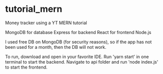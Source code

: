 # tutorial_mern
Money tracker using a YT MERN tutorial

MongoDB for database
Express for backend
React for frontend
Node.js

I used free DB on MongoDB (for security reasons), so if the app has not been used for a month, then the DB will not work.

To run, download and open in your favorite IDE. 
Run 'yarn start' in one terminal to start the backend.
Navigate to api folder and run 'node index.js' to start the frontend. 